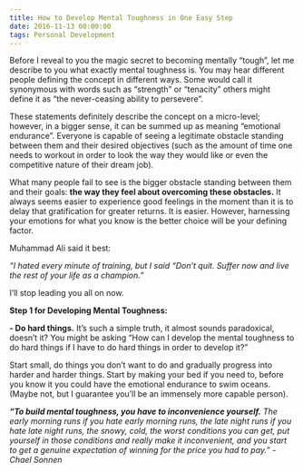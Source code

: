 ```yaml
---
title: How to Develop Mental Toughness in One Easy Step
date: 2016-11-13 00:00:00
tags: Personal Development
---
```

Before I reveal to you the magic secret to becoming mentally “tough”, let me describe to you what exactly mental toughness is. You may hear different people defining the concept in different ways. Some would call it synonymous with words such as “strength” or “tenacity” others might define it as “the never-ceasing ability to persevere”.

These statements definitely describe the concept on a micro-level; however, in a bigger sense, it can be summed up as meaning “emotional endurance”. Everyone is capable of seeing a legitimate obstacle standing between them and their desired objectives (such as the amount of time one needs to workout in order to look the way they would like or even the competitive nature of their dream job).

What many people fail to see is the bigger obstacle standing between them and their goals: **the way they feel about overcoming these obstacles.** It always seems easier to experience good feelings in the moment than it is to delay that gratification for greater returns. It is easier. However, harnessing your emotions for what you know is the better choice will be your defining factor.

Muhammad Ali said it best:

*“I hated every minute of training, but I said “Don’t quit. Suffer now and live the rest of your life as a champion.”*

I’ll stop leading you all on now.

**Step 1 for Developing Mental Toughness:**

**- Do hard things.**
It’s such a simple truth, it almost sounds paradoxical, doesn’t it? You might be asking “How can I develop the mental toughness to do hard things if I have to do hard things in order to develop it?”

Start small, do things you don’t want to do and gradually progress into harder and harder things. Start by making your bed if you need to, before you know it you could have the emotional endurance to swim oceans. (Maybe not, but I guarantee you’ll be an immensely more capable person).

***“To build mental toughness, you have to inconvenience yourself.*** *The early morning runs if you hate early morning runs, the late night runs if you hate late night runs, the snowy, cold, the worst conditions you can get, put yourself in those conditions and really make it inconvenient, and you start to get a genuine expectation of winning for the price you had to pay.” -Chael Sonnen*

